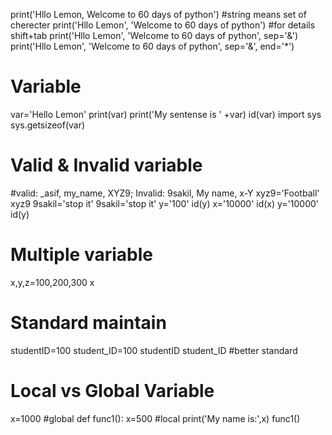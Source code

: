 print('Hllo Lemon, Welcome to 60 days of python') #string means set of cherecter
print('Hllo Lemon', 'Welcome to 60 days of python')  #for details shift+tab
print('Hllo Lemon', 'Welcome to 60 days of python', sep='&')
print('Hllo Lemon', 'Welcome to 60 days of python', sep='&', end='*')
# Variable
var='Hello Lemon'
print(var)
print('My sentense is ' +var)
id(var)
import sys
sys.getsizeof(var)
# Valid & Invalid variable
#valid: _asif, my_name, XYZ9; Invalid: 9sakil, My name, x-Y
xyz9='Football'
xyz9
9sakil='stop it'
9sakil='stop it'
y='100'
id(y)
x='10000'
id(x)
y='10000'
id(y)
# Multiple variable
x,y,z=100,200,300
x
# Standard maintain
studentID=100
student_ID=100
studentID
student_ID  #better standard
# Local vs Global Variable
x=1000        #global
def func1():
x=500           #local
print('My name is:',x)
func1()

